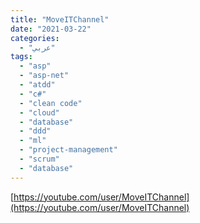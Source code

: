 ```yaml
---
title: "MoveITChannel"
date: "2021-03-22"
categories:
  - "عربي"
tags:
  - "asp"
  - "asp-net"
  - "atdd"
  - "c#"
  - "clean code"
  - "cloud"
  - "database"
  - "ddd"
  - "ml"
  - "project-management"
  - "scrum"
  - "database"
---
```


[https://youtube.com/user/MoveITChannel](https://youtube.com/user/MoveITChannel)
